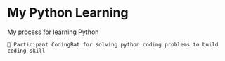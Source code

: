 # My Python Learning

My process for learning Python

    👾 Participant CodingBat for solving python coding problems to build coding skill
